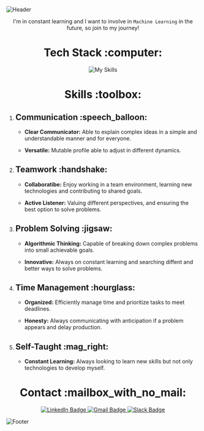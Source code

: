 ![Header](https://github.com/REPTaiLE/REPTaiLE/assets/56081472/1b9445e6-d18a-4207-99e0-f424f0da5003)
<p align="center">I'm in constant learning and I want to involve in <code>Machine Learning</code> in the future, so join to my journey!</p>

<h1 align="center">Tech Stack :computer:</h1> 

<p align="center">
    <img src="https://skillicons.dev/icons?i=html,css,js,ts,react,bootstrap,py,git,figma,wordpress,mysql,nodejs,bash,ps,ai&theme=light" alt="My Skills" />
</p>


<h1 align="center">Skills :toolbox:</h1> 

<ol>
    <li>
        <h2>Communication :speech_balloon:</h2>
        <ul>
            <li><p><strong>Clear Communicator:</strong>  Able to explain complex ideas in a simple and understandable manner and for everyone.</p></li>
            <li><p><strong>Versatile:</strong>  Mutable profile able to adjust in different dynamics.</p></li>
        </ul>
    </li>
    <li>
        <h2>Teamwork :handshake:</h2>
        <ul>
            <li><p><strong>Collaboratibe:</strong>  Enjoy working in a team environment, learning new technologies and contributing to shared goals.</p></li>
            <li><p><strong>Active Listener:</strong>  Valuing different perspectives, and ensuring the best option to solve problems.</p></li>
        </ul>
    </li>
    <li>
        <h2>Problem Solving :jigsaw:</h2>
        <ul>
            <li><p><strong>Algorithmic Thinking:</strong>   Capable of breaking down complex problems into small achievable goals.</p></li>
            <li><p><strong>Innovative:</strong>  Always on constant learning and searching diffent and better ways to solve problems.</p></li>
        </ul>
    </li>
    <li>
        <h2>Time Management :hourglass:</h2>
        <ul>
            <li><p><strong>Organized:</strong>   Efficiently manage time and prioritize tasks to meet deadlines.</p></li>
            <li><p><strong>Honesty:</strong>  Always communicating with anticipation if a problem appears and delay production.</p></li>
        </ul>
    </li>
    <li>
        <h2>Self-Taught :mag_right:</h2>
        <ul>
            <li><p><strong>Constant Learning:</strong>   Always looking to learn new skills but not only technologies to develop myself.</p></li>
        </ul>
    </li>
</ol>


<h1 align="center">Contact :mailbox_with_no_mail:</h1> 

<p align="center">
  <a href="https://www.linkedin.com/in/francisco-arnoldo/" target="_blank">
    <img src="https://img.shields.io/badge/linkedin-%230077B5.svg?style=for-the-badge&logo=linkedin&logoColor=white" alt="LinkedIn Badge">
  </a>
  <a href="mailto:gonzalezferradafrancisco@gmail.com" target="_blank">
      <img src="https://img.shields.io/badge/Gmail-D14836?style=for-the-badge&logo=gmail&logoColor=white" alt="Gmail Badge">
  </a>
  <a href="https://yourworkspace.slack.com/team/U0689TUBM45" target="_blank">
      <img src="https://img.shields.io/badge/Slack-4A154B?style=for-the-badge&logo=slack&logoColor=white" alt="Slack Badge">
  </a>
</p>


![Footer](https://github.com/REPTaiLE/REPTaiLE/assets/56081472/4deaf28e-74e5-4aba-9890-badd301507a8)
